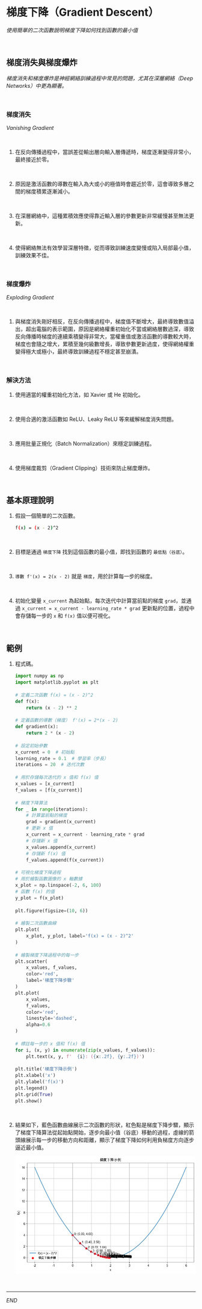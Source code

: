 # 梯度下降（Gradient Descent）

_使用簡單的二次函數說明梯度下降如何找到函數的最小值_

<br>

## 梯度消失與梯度爆炸

_梯度消失和梯度爆炸是神經網絡訓練過程中常見的問題，尤其在深層網絡（Deep Networks）中更為顯著。_

<br>

### 梯度消失

_Vanishing Gradient_

<br>

1. 在反向傳播過程中，當誤差從輸出層向輸入層傳遞時，梯度逐漸變得非常小，最終接近於零。

<br>

2. 原因是激活函數的導數在輸入為大或小的極值時會趨近於零，這會導致多層之間的梯度積累逐漸減小。

<br>

3. 在深層網絡中，這種累積效應使得靠近輸入層的參數更新非常緩慢甚至無法更新。

<br>

4. 使得網絡無法有效學習深層特徵，從而導致訓練速度變慢或陷入局部最小值，訓練效果不佳。

<br>

### 梯度爆炸

_Exploding Gradient_

<br>

1. 與梯度消失剛好相反，在反向傳播過程中，梯度值不斷增大，最終導致數值溢出，超出電腦的表示範圍，原因是網絡權重初始化不當或網絡層數過深，導致反向傳播時梯度的連續乘積變得非常大，當權重值或激活函數的導數較大時，梯度也會隨之增大，累積至幾何級數增長，導致參數更新過度，使得網絡權重變得極大或極小，最終導致訓練過程不穩定甚至崩潰。

<br>

### 解決方法

1. 使用適當的權重初始化方法，如 Xavier 或 He 初始化。

<br>

2. 使用合適的激活函數如 ReLU、Leaky ReLU 等來緩解梯度消失問題。

<br>

3. 應用批量正規化（Batch Normalization）來穩定訓練過程。

<br>

4. 使用梯度裁剪（Gradient Clipping）技術來防止梯度爆炸。

<br>

## 基本原理說明

1. 假設一個簡單的二次函數。

    ```bash
    f(x) = (x - 2)^2
    ```

<br>

2. 目標是通過 `梯度下降` 找到這個函數的最小值，即找到函數的 `最低點（谷底）`。

<br>

3. `導數 f'(x) = 2(x - 2)` 就是 `梯度`，用於計算每一步的梯度。

<br>

4. 初始化變量 `x_current` 為起始點，每次迭代中計算當前點的梯度 `grad`，並通過 `x_current = x_current - learning_rate * grad` 更新點的位置，過程中會存儲每一步的 `x` 和 `f(x)` 值以便可視化。

<br>

## 範例

1. 程式碼。

    ```python
    import numpy as np
    import matplotlib.pyplot as plt

    # 定義二次函數 f(x) = (x - 2)^2
    def f(x):
        return (x - 2) ** 2

    # 定義函數的導數（梯度） f'(x) = 2*(x - 2)
    def gradient(x):
        return 2 * (x - 2)

    # 設定初始參數
    x_current = 0  # 初始點
    learning_rate = 0.1  # 學習率（步長）
    iterations = 20  # 迭代次數

    # 用於存儲每次迭代的 x 值和 f(x) 值
    x_values = [x_current]
    f_values = [f(x_current)]

    # 梯度下降算法
    for _ in range(iterations):
        # 計算當前點的梯度
        grad = gradient(x_current)
        # 更新 x 值
        x_current = x_current - learning_rate * grad
        # 存儲新 x 值
        x_values.append(x_current)
        # 存儲新 f(x) 值
        f_values.append(f(x_current))

    # 可視化梯度下降過程
    # 用於繪製函數圖像的 x 軸數據
    x_plot = np.linspace(-2, 6, 100)
    # 函數 f(x) 的值
    y_plot = f(x_plot)

    plt.figure(figsize=(10, 6))

    # 繪製二次函數曲線
    plt.plot(
        x_plot, y_plot, label='f(x) = (x - 2)^2'
    )

    # 繪製梯度下降過程中的每一步
    plt.scatter(
        x_values, f_values, 
        color='red', 
        label='梯度下降步驟'
    )
    plt.plot(
        x_values, 
        f_values, 
        color='red', 
        linestyle='dashed', 
        alpha=0.6
    )

    # 標註每一步的 x 值和 f(x) 值
    for i, (x, y) in enumerate(zip(x_values, f_values)):
        plt.text(x, y, f'  {i}: ({x:.2f}, {y:.2f})')

    plt.title('梯度下降示例')
    plt.xlabel('x')
    plt.ylabel('f(x)')
    plt.legend()
    plt.grid(True)
    plt.show()
    ```

<br>

2. 結果如下，藍色函數曲線展示二次函數的形狀，紅色點是梯度下降步驟，顯示了梯度下降算法從起始點開始，逐步向最小值（谷底）移動的過程，虛線的箭頭線展示每一步的移動方向和距離，顯示了梯度下降如何利用負梯度方向逐步逼近最小值。

    ![](images/img_37.png)

<br>

___

_END_